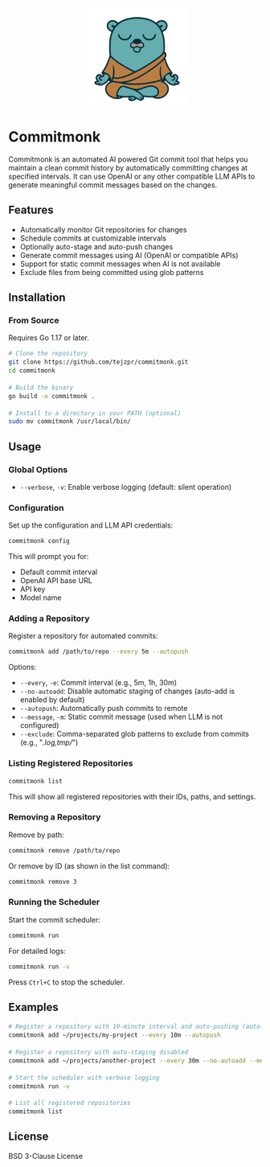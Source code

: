 <div align="center">
  <a href="https://ollama.com">
    <img alt="Commitmonk" height="200px" src="./commitmonk.png">
  </a>
</div>

# Commitmonk 

Commitmonk is an automated AI powered Git commit tool that helps you maintain a clean commit history by automatically committing changes at specified intervals. It can use OpenAI or any other compatible LLM APIs to generate meaningful commit messages based on the changes.

## Features

- Automatically monitor Git repositories for changes
- Schedule commits at customizable intervals
- Optionally auto-stage and auto-push changes
- Generate commit messages using AI (OpenAI or compatible APIs)
- Support for static commit messages when AI is not available
- Exclude files from being committed using glob patterns

## Installation

### From Source

Requires Go 1.17 or later.

```bash
# Clone the repository
git clone https://github.com/tejzpr/commitmonk.git
cd commitmonk

# Build the binary
go build -o commitmonk .

# Install to a directory in your PATH (optional)
sudo mv commitmonk /usr/local/bin/
```

## Usage

### Global Options

- `--verbose`, `-v`: Enable verbose logging (default: silent operation)

### Configuration

Set up the configuration and LLM API credentials:

```bash
commitmonk config
```

This will prompt you for:
- Default commit interval
- OpenAI API base URL
- API key
- Model name

### Adding a Repository

Register a repository for automated commits:

```bash
commitmonk add /path/to/repo --every 5m --autopush
```

Options:
- `--every`, `-e`: Commit interval (e.g., 5m, 1h, 30m)
- `--no-autoadd`: Disable automatic staging of changes (auto-add is enabled by default)
- `--autopush`: Automatically push commits to remote
- `--message`, `-m`: Static commit message (used when LLM is not configured)
- `--exclude`: Comma-separated glob patterns to exclude from commits (e.g., "*.log,tmp/*")

### Listing Registered Repositories

```bash
commitmonk list
```

This will show all registered repositories with their IDs, paths, and settings.

### Removing a Repository

Remove by path:
```bash
commitmonk remove /path/to/repo
```

Or remove by ID (as shown in the list command):
```bash
commitmonk remove 3
```

### Running the Scheduler

Start the commit scheduler:

```bash
commitmonk run
```

For detailed logs:
```bash
commitmonk run -v
```

Press `Ctrl+C` to stop the scheduler.

## Examples

```bash
# Register a repository with 10-minute interval and auto-pushing (auto-staging enabled by default)
commitmonk add ~/projects/my-project --every 10m --autopush

# Register a repository with auto-staging disabled
commitmonk add ~/projects/another-project --every 30m --no-autoadd --message "Auto-commit" --exclude "*.log,tmp/*"

# Start the scheduler with verbose logging
commitmonk run -v

# List all registered repositories
commitmonk list
```

## License

BSD 3-Clause License
